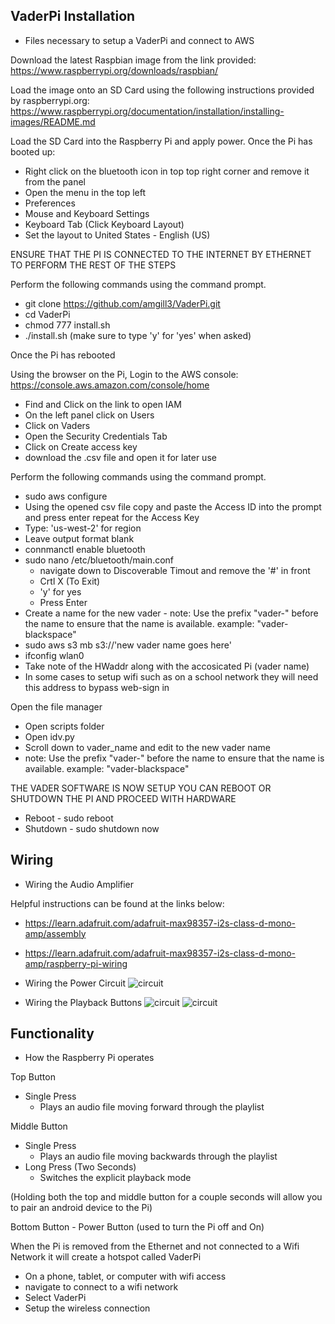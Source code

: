 

## VaderPi Installation ##
- Files necessary to setup a VaderPi and connect to AWS

Download the latest Raspbian image from the link provided: https://www.raspberrypi.org/downloads/raspbian/

Load the image onto an SD Card using the following instructions provided by raspberrypi.org:
https://www.raspberrypi.org/documentation/installation/installing-images/README.md

Load the SD Card into the Raspberry Pi and apply power. Once the Pi has booted up:
- Right click on the bluetooth icon in top top right corner and remove it from the panel
- Open the menu in the top left
 - Preferences
 - Mouse and Keyboard Settings
 - Keyboard Tab (Click Keyboard Layout)
 - Set the layout to United States - English (US)

ENSURE THAT THE PI IS CONNECTED TO THE INTERNET BY ETHERNET TO PERFORM THE REST OF THE STEPS

Perform the following commands using the command prompt.
- git clone https://github.com/amgill3/VaderPi.git
- cd VaderPi
- chmod 777 install.sh
- ./install.sh
(make sure to type 'y' for 'yes' when asked)

Once the Pi has rebooted 

Using the browser on the Pi, Login to the AWS console: https://console.aws.amazon.com/console/home
- Find and Click on the link to open IAM
- On the left panel click on Users
- Click on Vaders
- Open the Security Credentials Tab
- Click on Create access key
- download the .csv file and open it for later use

Perform the following commands using the command prompt.
 - sudo aws configure
  - Using the opened csv file copy and paste the Access ID into the prompt and press enter
repeat for the Access Key
  - Type: 'us-west-2' for region
  - Leave output format blank
 - connmanctl enable bluetooth
 - sudo nano /etc/bluetooth/main.conf
   - navigate down to Discoverable Timout and remove the '#' in front
   - Crtl X (To Exit)
   - 'y' for yes
   - Press Enter
 - Create a name for the new vader - note: Use the prefix "vader-" before the name to ensure that the name is available. example: "vader-blackspace"
  - sudo aws s3 mb s3://'new vader name goes here'
 - ifconfig wlan0
  - Take note of the HWaddr along with the accosicated Pi (vader name)
   - In some cases to setup wifi such as on a school network they will need this address to bypass web-sign in

Open the file manager
 - Open scripts folder
 - Open idv.py
  - Scroll down to vader_name and edit to the new vader name
  - note: Use the prefix "vader-" before the name to ensure that the name is available. example: "vader-blackspace"

THE VADER SOFTWARE IS NOW SETUP YOU CAN REBOOT OR SHUTDOWN THE PI AND PROCEED WITH HARDWARE
 - Reboot - sudo reboot
 - Shutdown - sudo shutdown now

## Wiring ##

- Wiring the Audio Amplifier

Helpful instructions can be found at the links below:
 - https://learn.adafruit.com/adafruit-max98357-i2s-class-d-mono-amp/assembly
 - https://learn.adafruit.com/adafruit-max98357-i2s-class-d-mono-amp/raspberry-pi-wiring
  
- Wiring the Power Circuit
 ![circuit](https://raw.github.com/amgill3/VaderPi/master/pictures/powercircuit.png)
  
- Wiring the Playback Buttons
 ![circuit](https://raw.github.com/amgill3/VaderPi/master/pictures/button_bb.png)
 ![circuit](https://raw.github.com/amgill3/VaderPi/master/pictures/button_schem.png)



## Functionality ##
- How the Raspberry Pi operates

Top Button
- Single Press
  - Plays an audio file moving forward through the playlist
  
Middle Button
- Single Press
  - Plays an audio file moving backwards through the playlist
- Long Press (Two Seconds)
  - Switches the explicit playback mode
  
(Holding both the top and middle button for a couple seconds will allow you to pair an android device to the Pi)

Bottom Button - Power Button
(used to turn the Pi off and On)

When the Pi is removed from the Ethernet and not connected to a Wifi Network it will create a hotspot called VaderPi
 - On a phone, tablet, or computer with wifi access
  - navigate to connect to a wifi network
  - Select VaderPi
  - Setup the wireless connection
